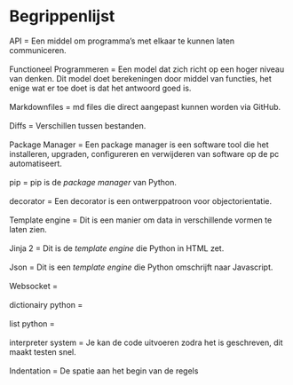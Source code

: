 # Begrippenlijst
API = Een middel om programma’s met elkaar te kunnen laten communiceren.
<br><br>
Functioneel Programmeren = Een model dat zich richt op een hoger niveau van denken. Dit model doet berekeningen door middel van functies, het enige wat er toe doet is dat het antwoord goed is.
<br><br>
Markdownfiles = md files die direct aangepast kunnen worden via GitHub.
<br><br>
Diffs = Verschillen tussen bestanden.
<br><br>
Package Manager = Een package manager is een software tool die het installeren, upgraden, configureren en verwijderen van software op de pc automatiseert.
<br><br>
pip = pip is de <i>package manager</i> van Python.
<br><br>
decorator = Een decorator is een ontwerppatroon voor objectorientatie.
<br><br>
Template engine = Dit is een manier om data in verschillende vormen te laten zien.
<br><br>
Jinja 2 = Dit is de <i>template engine</i> die Python in HTML zet.
<br><br>
Json = Dit is een <i>template engine</i> die Python omschrijft naar Javascript.
<br><br>
Websocket = 
<br><br>
dictionairy python = 
<br><br>
list python = 
<br><br>
interpreter system = Je kan de code uitvoeren zodra het is geschreven, dit maakt testen snel.
<br><br>
Indentation = De spatie aan het begin van de regels
<br><br>

